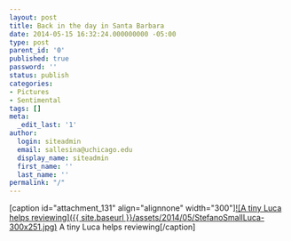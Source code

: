 ```yaml
---
layout: post
title: Back in the day in Santa Barbara
date: 2014-05-15 16:32:24.000000000 -05:00
type: post
parent_id: '0'
published: true
password: ''
status: publish
categories:
- Pictures
- Sentimental
tags: []
meta:
  _edit_last: '1'
author:
  login: siteadmin
  email: sallesina@uchicago.edu
  display_name: siteadmin
  first_name: ''
  last_name: ''
permalink: "/"
---
```

[caption id="attachment\_131" align="alignnone" width="300"][![A tiny Luca helps reviewing]({{ site.baseurl }}/assets/2014/05/StefanoSmallLuca-300x251.jpg)](http://allesinalab.uchicago.edu/wp-content/uploads/2014/05/StefanoSmallLuca.jpg) A tiny Luca helps reviewing[/caption]

